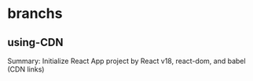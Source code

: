 # branchs
## using-CDN
Summary:
Initialize React App project by React v18, react-dom, and babel (CDN links)
